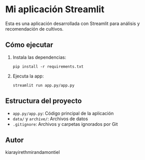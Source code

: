 # Mi aplicación Streamlit

Esta es una aplicación desarrollada con Streamlit para análisis y recomendación de cultivos.

## Cómo ejecutar

1. Instala las dependencias:
   ```
   pip install -r requirements.txt
   ```
2. Ejecuta la app:
   ```
   streamlit run app.py/app.py
   ```

## Estructura del proyecto
- `app.py/app.py`: Código principal de la aplicación
- `data/` y `archive/`: Archivos de datos
- `.gitignore`: Archivos y carpetas ignorados por Git

## Autor
kiarayirethmirandamontiel
